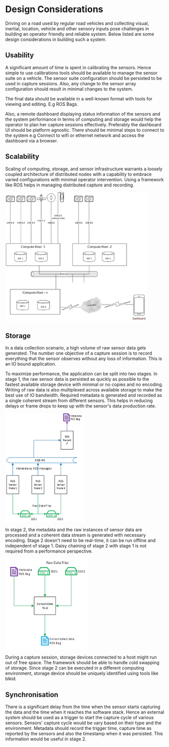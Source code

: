 # Design Considerations

Driving on a road used by regular road vehicles and collecting visual, inertial, location, vehicle and other sensory inputs pose challenges in building an operator friendly and reliable system. Below listed are some design considerations in building such a system.

## Usability
A significant amount of time is spent in calibrating the sensors. Hence simple to use calibrations tools should be available to manage the sensor suite on a vehicle. The sensor suite configuration should be persisted to be used in capture sessions. Also, any change to the sensor array configuration should result in minimal changes to the system.

The final data should be available in a well-known format with tools for viewing and editing. E.g ROS Bags.

Also, a remote dashboard displaying status information of the sensors and the system performance in terms of computing and storage would help the operator to plan her capture sessions effectively. Preferably the dashboard UI should be platform agnostic. There should be minimal steps to connect to the system e.g Connect to wifi or ethernet network and access the dashboard via a browser.

## Scalability

Scaling of computing, storage, and sensor infrastructure warrants a loosely coupled architecture of distributed nodes with a capability to embrace varied configurations with minimal operator intervention. Using a framework like ROS helps in managing distributed capture and recording.

![](images/DistributedArch.png "Distributed Compute")

## Storage

In a data collection scenario, a high volume of raw sensor data gets generated. The number one objective of a capture session is to record everything that the sensor observes without any loss of information. This is an IO bound application. 

To maximize performance, the application can be split into two stages. In stage 1, the raw sensor data is persisted as quickly as possible to the fastest available storage device with minimal or no copies and no encoding. Writing of raw data is also multiplexed across available storage to make the best use of IO bandwidth. Required metadata is generated and recorded as a single coherent stream from different sensors. This helps in reducing delays or frame drops to keep up with the sensor's data production rate.

![](images/Stage1.png "Stage 1")

In stage 2, the metadata and the raw instances of sensor data are processed and a coherent data stream is generated with necessary encoding. Stage 2 doesn't need to be real-time, it can be run offline and independent of stage 1. Daisy chaining of stage 2 with stage 1 is not required from a performance perspective.

![](images/Stage2.png "Stage 2")

During a capture session, storage devices connected to a host might run out of free space. The framework should be able to handle cold swapping of storage. Since stage 2 can be executed in a different computing environment, storage device should be uniquely identified using tools like blkid.

## Synchronisation

There is a significant delay from the time when the sensor starts capturing the data and the time when it reaches the software stack. Hence an external system should be used as a trigger to start the capture cycle of various sensors. Sensors' capture cycle would be vary based on their type and the environment. Metadata should record the trigger time, capture time as reported by the sensors and also the timestamp when it was persisted. This information would be useful in stage 2.
